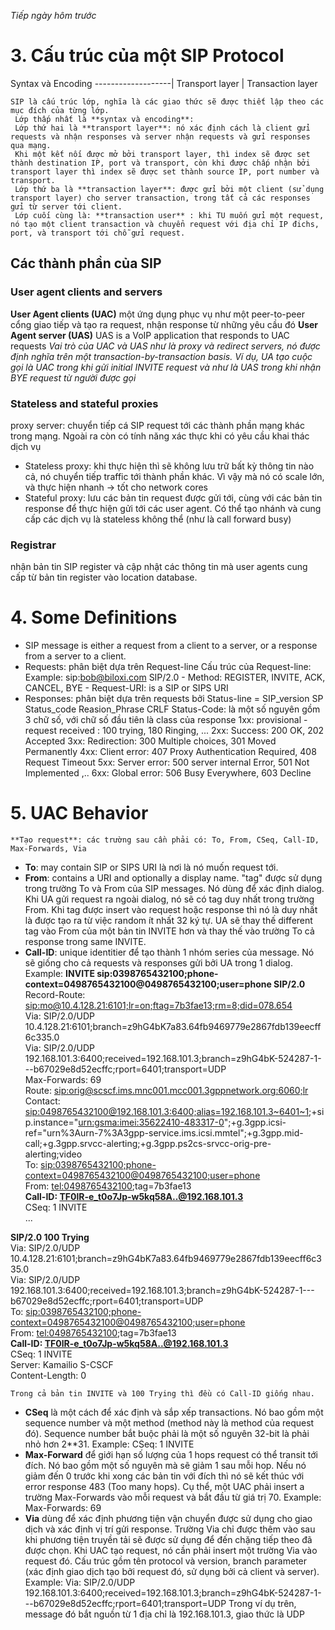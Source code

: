 *Tiếp ngày hôm trước*
# 3. Cấu trúc của một SIP Protocol 
Syntax và Encoding
-------------------|
Transport layer    |
Transaction layer 


    SIP là cấu trúc lớp, nghĩa là các giao thức sẽ được thiết lập theo các mục đích của từng lớp.
     Lớp thấp nhất là **syntax và encoding**: 
     Lớp thứ hai là **transport layer**: nó xác định cách là client gửi requests và nhận responses và server nhận requests và gửi responses qua mạng. 
     Khi một kết nối được mở bởi transport layer, thì index sẽ được set thành destination IP, port và transport, còn khi được chấp nhận bởi transport layer thì index sẽ được set thành source IP, port number và transport. 
     Lớp thứ ba là **transaction layer**: được gửi bởi một client (sử dụng transport layer) cho server transaction, trong tất cả các responses gửi từ server tới client.  
     Lớp cuối cùng là: **transaction user** : khi TU muốn gửi một request, nó tạo một client transaction và chuyển request với địa chỉ IP đichs, port, và transport tới chỗ gửi request. 
   ## Các thành phần của SIP
   ### User agent clients and servers
   **User Agent clients (UAC)**
   một ứng dụng phục vụ như một peer-to-peer cổng giao tiếp và tạo ra request, nhận response từ những yêu cầu đó 
   **User Agent server (UAS)**
   UAS is a VoIP application that responds to UAC requests
   *Vai trò của UAC và UAS như là proxy và redirect servers, nó được định nghĩa trên một transaction-by-transaction basis. Ví dụ, UA tạo cuộc gọi là UAC trong khi gửi initial INVITE request và như là UAS trong khi nhận BYE request từ người được gọi*
   ### Stateless and stateful proxies 
   proxy server: chuyển tiếp cá SIP request tới các thành phần mạng khác trong mạng. Ngoài ra còn có tính năng xác thực khi có yêu cầu khai thác dịch vụ
   - Stateless proxy: khi thực hiện thì sẽ không lưu trữ bất kỳ thông tin nào cả, nó chuyển tiếp traffic tới thành phần khác. Vì vậy mà nó có scale lớn, và thực hiện nhanh -> tốt cho network cores
   - Stateful proxy: lưu các bản tin request được gửi tới, cùng với các bản tin response để thực hiện gửi tới các user agent. Có thể tạo nhánh và cung cấp các dịch vụ là stateless không thể (như là call forward busy) 
   ### Registrar
   nhận bản tin SIP register và cập nhật các thông tin mà user agents cung cấp từ bản tin register vào location database. 
# 4. Some Definitions
- SIP message is either a request from a client to a server, or a response from a server to a client.
- Requests: phân biệt dựa trên Request-line
            Cấu trúc của Request-line: <method name> <request-URI>  <protocol version>
            Example: sip:bob@biloxi.com SIP/2.0
            - Method: REGISTER, INVITE, ACK, CANCEL, BYE
            - Request-URI: is a SIP or SIPS URI 
- Responses: phân biệt dựa trên requests bởi Status-line = SIP_version SP Status_code Reasion_Phrase CRLF
    Status-Code: là một số nguyên gồm 3 chữ số, với chữ số đầu tiên là class của response
    1xx: provisional - request received : 100 trying, 180 Ringing, ...
    2xx: Success: 200 OK, 202 Accepted
    3xx: Redirection: 300 Multiple choices, 301 Moved Permanently
    4xx: Client error: 407 Proxy Authentication Required, 408 Request Timeout
    5xx: Server error: 500 server internal Error, 501 Not Implemented ,..
    6xx: Global error: 506 Busy Everywhere, 603 Decline

# 5. UAC Behavior
    **Tạo request**: các trường sau cần phải có: To, From, CSeq, Call-ID, Max-Forwards, Via
   * **To**: may contain SIP or SIPS URI là nơi là nó muốn request tới. 
   * **From**: contains a URI and optionally a display name. "tag" được sử dụng trong trường To và From của SIP messages. Nó dùng để xác định dialog. Khi UA gửi request ra ngoài dialog, nó sẽ có tag duy nhất trong trường From. Khi tag được insert vào request hoặc response thì nó là duy nhất là được tạo ra từ việc random ít nhất 32 ký tự. UA sẽ thay thế different tag vào From của một bản tin INVITE hơn và thay thế vào trường To cả response trong same INVITE. 
   * **Call-ID**: unique identitier để tạo thành 1 nhóm series của message. Nó sẽ giống cho cả requests và responses gửi bởi UA trong 1 dialog. 
   Example: 
**INVITE sip:0398765432100;phone-context=0498765432100@0498765432100;user=phone SIP/2.0**  
Record-Route: <sip:mo@10.4.128.21:6101;lr=on;ftag=7b3fae13;rm=8;did=078.654>  
Via: SIP/2.0/UDP 10.4.128.21:6101;branch=z9hG4bK7a83.64fb9469779e2867fdb139eecff6c335.0  
Via: SIP/2.0/UDP 192.168.101.3:6400;received=192.168.101.3;branch=z9hG4bK-524287-1---b67029e8d52ecffc;rport=6401;transport=UDP  
Max-Forwards: 69  
Route: <sip:orig@scscf.ims.mnc001.mcc001.3gppnetwork.org:6060;lr>  
Contact: <sip:0498765432100@192.168.101.3:6400;alias=192.168.101.3~6401~1>;+sip.instance="<urn:gsma:imei:35622410-483317-0>";+g.3gpp.icsi-ref="urn%3Aurn-7%3A3gpp-service.ims.icsi.mmtel";+g.3gpp.mid-call;+g.3gpp.srvcc-alerting;+g.3gpp.ps2cs-srvcc-orig-pre-alerting;video  
To: <sip:0398765432100;phone-context=0498765432100@0498765432100;user=phone>  
From: <tel:0498765432100>;tag=7b3fae13  
**Call-ID: TF0lR-e_t0o7Jp-w5kq58A..@192.168.101.3**  
CSeq: 1 INVITE  
...
  
**SIP/2.0 100 Trying**  
Via: SIP/2.0/UDP 10.4.128.21:6101;branch=z9hG4bK7a83.64fb9469779e2867fdb139eecff6c335.0  
Via: SIP/2.0/UDP 192.168.101.3:6400;received=192.168.101.3;branch=z9hG4bK-524287-1---b67029e8d52ecffc;rport=6401;transport=UDP  
To: <sip:0398765432100;phone-context=0498765432100@0498765432100;user=phone>  
From: <tel:0498765432100>;tag=7b3fae13  
**Call-ID: TF0lR-e_t0o7Jp-w5kq58A..@192.168.101.3**  
CSeq: 1 INVITE  
Server: Kamailio S-CSCF  
Content-Length: 0  
    
    Trong cả bản tin INVITE và 100 Trying thì đều có Call-ID giống nhau. 
   * **CSeq** 
    là một cách để xác định và sắp xếp transactions. Nó bao gồm một sequence number và một method (method này là method của request đó). Sequence number bắt buộc phải là một số nguyên 32-bit là phải nhỏ hơn 2**31. 
    Example: CSeq: 1 INVITE
   * **Max-Forward**
    để giới hạn số lượng của 1 hops request có thể transit tới đích. Nó bao gồm một số nguyên mà sẽ giảm 1 sau mỗi hop. Nếu nó giảm đến 0 trước khi xong các bản tin với đích thì nó sẽ kết thúc với error response 483 (Too many hops). Cụ thể, một UAC phải insert a trường Max-Forwards vào mỗi request và bắt đầu từ giá trị 70. 
    Example: Max-Forwards: 69
   * **Via**
    dùng để xác định phương tiện vận chuyển được sử dụng cho giao dịch và xác định vị trí gửi response. Trường Via chỉ được thêm vào sau khi phương tiện truyền tải sẽ được sử dụng để đến chặng tiếp theo đã được chọn. Khi UAC tạo request, nó cần phải insert một trường Via vào request đó. Cấu trúc gồm tên protocol và version, branch parameter (xác định giao dịch tạo bởi request đó, sử dụng bởi cả client và server).
    Example: Via: SIP/2.0/UDP 192.168.101.3:6400;received=192.168.101.3;branch=z9hG4bK-524287-1---b67029e8d52ecffc;rport=6401;transport=UDP
    Trong ví dụ trên, message đó bắt nguồn từ 1 địa chỉ là  192.168.101.3, giao thức là UDP 
    
